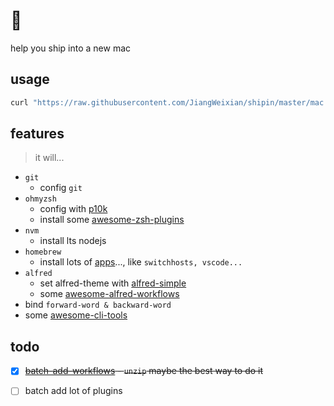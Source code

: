 # 🚢

help you ship into a new mac

## usage

```bash
curl "https://raw.githubusercontent.com/JiangWeixian/shipin/master/mac.shipin.sh" | sh
```

## features
> it will...

- `git`
  - config `git`
- `ohmyzsh`
  - config with [p10k](https://github.com/romkatv/powerlevel10k#oh-my-zsh)
  - install some [awesome-zsh-plugins](/docs/zshplugins.md)
- `nvm`
  - install lts nodejs
- `homebrew`
  - install lots of [apps](/mac.shipin.sh)..., like `switchhosts, vscode...`
- `alfred`
  - set alfred-theme with [alfred-simple]([alfred-theme-simple](https://github.com/sindresorhus/alfred-simple))
  - some [awesome-alfred-workflows](/docs/alfred.md)
- bind `forward-word & backward-word`
- some [awesome-cli-tools](/docs/clitools.md)

## todo

- [x] ~~[batch-add-workflows](https://www.alfredforum.com/topic/8842-how-to-programmatically-from-bashiterm-to-addimport-a-workflow-from-a-alfredworkflow-file/) - `unzip` maybe the best way to do it~~
- [ ] batch add lot of plugins


